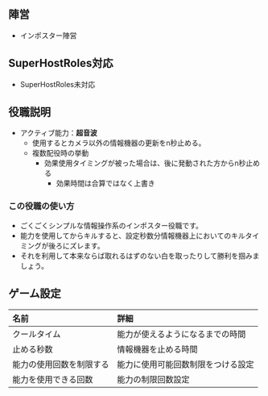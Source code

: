 ## 陣営
- インポスター陣営

## SuperHostRoles対応
- SuperHostRoles未対応

## 役職説明
- アクティブ能力：**超音波**
  - 使用するとカメラ以外の情報機器の更新をn秒止める。
  - 複数配役時の挙動
    - 効果使用タイミングが被った場合は、後に発動された方からn秒止める
      - 効果時間は合算ではなく上書き
### この役職の使い方
- ごくごくシンプルな情報操作系のインポスター役職です。
- 能力を使用してからキルすると、設定秒数分情報機器上においてのキルタイミングが後ろにズレます。
- それを利用して本来ならば取れるはずのない白を取ったりして勝利を掴みましょう。

## ゲーム設定
| 名前 | 詳細 |
| :-- | :-- |
| クールタイム | 能力が使えるようになるまでの時間 |
| 止める秒数 | 情報機器を止める時間 |
| 能力の使用回数を制限する | 能力に使用可能回数制限をつける設定 |
| 能力を使用できる回数 | 能力の制限回数設定 |